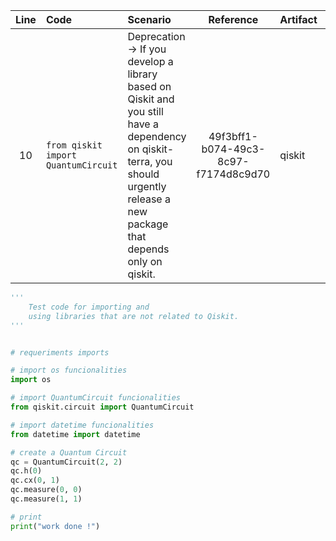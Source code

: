 | Line | Code | Scenario | Reference | Artifact | Refactoring |
| :--: | :--- | :------- | :-------: | :------- | :---------- |
| 10 | `from qiskit import QuantumCircuit` | Deprecation -> If you develop a library based on Qiskit and you still have a dependency on qiskit-terra, you should urgently release a new package that depends only on qiskit. | 49f3bff1-b074-49c3-8c97-f7174d8c9d70 | qiskit | `from qiskit.circuit import QuantumCircuit` |


```python
'''
    Test code for importing and 
    using libraries that are not related to Qiskit.
'''


# requeriments imports

# import os funcionalities
import os

# import QuantumCircuit funcionalities
from qiskit.circuit import QuantumCircuit

# import datetime funcionalities
from datetime import datetime

# create a Quantum Circuit
qc = QuantumCircuit(2, 2)
qc.h(0)
qc.cx(0, 1)
qc.measure(0, 0)
qc.measure(1, 1)

# print
print("work done !")
```